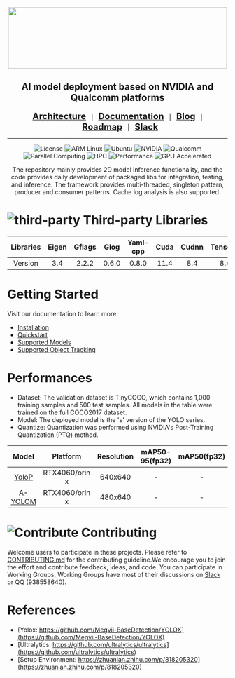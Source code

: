 <div align="center">

<img src="./docs/images" width="500" height="140">

<h2 align="center">AI model deployment based on NVIDIA and Qualcomm platforms</h2>


[<span style="font-size:20px;">**Architecture**</span>](./docs/framework.md)&nbsp;&nbsp;&nbsp;|&nbsp;&nbsp;&nbsp;[<span style="font-size:20px;">**Documentation**</span>](https://liwuhen.cn/CVDeploy-2D)&nbsp;&nbsp;&nbsp;|&nbsp;&nbsp;&nbsp;[<span style="font-size:20px;">**Blog**</span>](https://www.zhihu.com/column/c_1839603173800697856)&nbsp;&nbsp;&nbsp;|&nbsp;&nbsp;&nbsp;[<span style="font-size:20px;">**Roadmap**</span>](./docs/roadmap.md)&nbsp;&nbsp;&nbsp;|&nbsp;&nbsp;&nbsp;[<span style="font-size:20px;">**Slack**</span>](https://app.slack.com/client/T07U5CEEXCP/C07UKUA9TCJ)


---

![License](https://img.shields.io/badge/License-Apache%202.0-blue.svg?style=for-the-badge)
![ARM Linux](https://img.shields.io/badge/ARM_Linux-FCC624?style=for-the-badge&logo=linux&logoColor=black)
![Ubuntu](https://img.shields.io/badge/Ubuntu-E95420?style=for-the-badge&logo=ubuntu&logoColor=white)
![NVIDIA](https://img.shields.io/badge/NVIDIA-%2376B900.svg?style=for-the-badge&logo=nvidia&logoColor=white)
![Qualcomm](https://img.shields.io/badge/Qualcomm-3253DC?style=for-the-badge&logo=qualcomm&logoColor=white)
![Parallel Computing](https://img.shields.io/badge/Parallel-Computing-orange?style=for-the-badge)
![HPC](https://img.shields.io/badge/HPC-High%20Performance%20Computing-blue?style=for-the-badge&logo=data:image/svg+xml;base64,PHN2ZyB4bWxucz0iaHR0cDovL3d3dy53My5vcmcvMjAwMC9zdmciIHZpZXdCb3g9IjAgMCAyNCAyNCI+PHBhdGggZmlsbD0id2hpdGUiIGQ9Ik0yMiAxN3YtMmgtM3YtM2gydi0yaDJ2LTJoLTR2N2gtN3YtN0g4djhoLTNWM0gzdjE4aDE4di00eiIvPjwvc3ZnPg==)
![Performance](https://img.shields.io/badge/Performance-Optimized-red?style=for-the-badge)
![GPU Accelerated](https://img.shields.io/badge/GPU-Accelerated-76B900?style=for-the-badge&logo=nvidia&logoColor=white)

The repository mainly provides 2D model inference functionality, and the code provides daily development of packaged libs for integration, testing, and inference. The framework provides multi-threaded, singleton pattern, producer and consumer patterns. Cache log analysis is also supported.
</div>

# ![third-party](https://img.shields.io/badge/third-party-blue) Third-party Libraries

|Libraries|Eigen|Gflags|Glog|Yaml-cpp|Cuda|Cudnn|Tensorrt|Opencv|
|:-:|:-:|:-:|:-:|:-:|:-:|:-:|:-:|:-:|
|Version|3.4|2.2.2|0.6.0|0.8.0|11.4|8.4|8.4|3.4.5|

# Getting Started
Visit our documentation to learn more.
- [Installation](./docs/hpcdoc/source/getting_started/installation.md)
- [Quickstart](./docs/hpcdoc/source/getting_started/Quickstart.md)
- [Supported Models](./docs/hpcdoc/source/algorithm/Supported_Models.md)
- [Supported Object Tracking](./docs/hpcdoc/source/algorithm/Supported_Object_Tracking.md)

# Performances
- Dataset: The validation dataset is TinyCOCO, which contains 1,000 training samples and 500 test samples. All models in the table were trained on the full COCO2017 dataset.
- Model: The deployed model is the 's' version of the YOLO series.
- Quantize: Quantization was performed using NVIDIA's Post-Training Quantization (PTQ) method.

|Model|Platform|Resolution|mAP50-95(fp32)|mAP50(fp32)|mAP50-95(fp16)|mAP50(fp16)|mAP50-95(int8)|mAP50(int8)|
|:-:|:-:|:-:|:-:|:-:|:-:|:-:|:-:|:-:|
|[YoloP](https://drive.google.com/drive/folders/1_0YjElSSMCbeTdD2FUbJE6zIHsHhynug)|RTX4060/orin x|640x640|-|-|-|-|-|-|-|
|[A-YOLOM](https://drive.google.com/drive/folders/1_0YjElSSMCbeTdD2FUbJE6zIHsHhynug)|RTX4060/orin x|480x640|-|-|-|-|-|-|-|

# ![Contribute](https://img.shields.io/badge/how%20to%20contribute-project-brightgreen) Contributing
Welcome users to participate in these projects. Please refer to [CONTRIBUTING.md](./CONTRIBUTING.md) for the contributing guideline.We encourage you to join the effort and contribute feedback, ideas, and code. You can participate in Working Groups, Working Groups have most of their discussions on [Slack](https://app.slack.com/client/T07U5CEEXCP/C07UKUA9TCJ) or QQ (938558640).

# References
- [Yolox: https://github.com/Megvii-BaseDetection/YOLOX](https://github.com/Megvii-BaseDetection/YOLOX)
- [Ultralytics: https://github.com/ultralytics/ultralytics](https://github.com/ultralytics/ultralytics)
- [Setup Environment: https://zhuanlan.zhihu.com/p/818205320](https://zhuanlan.zhihu.com/p/818205320)
